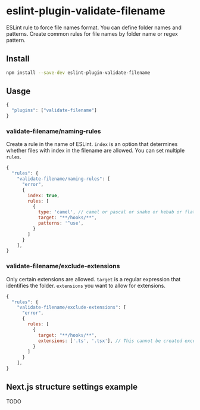 # eslint-plugin-validate-filename

ESLint rule to force file names format. You can define folder names and patterns. Create common rules for file names by folder name or regex pattern.

## Install

```sh
npm install --save-dev eslint-plugin-validate-filename
```

## Uasge

```javascript
{
  "plugins": ["validate-filename"]
}
```

### validate-filename/naming-rules

Create a rule in the name of ESLint. `index` is an option that determines whether files with index in the filename are allowed. You can set multiple `rules`.

```javascript
{
  "rules": {
    "validate-filename/naming-rules": [
      "error",
      {
        index: true,
        rules: [
          {
            type: 'camel', // camel or pascal or snake or kebab or flat
            target: "**/hooks/**",
            patterns: '^use',
          }
        ] 
      }
    ],
}
```

### validate-filename/exclude-extensions

Only certain extensions are allowed. `target` is a regular expression that identifies the folder. `extensions` you want to allow for extensions.

```javascript
{
  "rules": {
    "validate-filename/exclude-extensions": [
      "error",
      {
        rules: [
          {
            target: "**/hooks/**",
            extensions: ['.ts', '.tsx'], // This cannot be created except for .ts or .tsx under the hooks folder.
          }
        ]
      }
    ],
}
```

## Next.js structure settings example

TODO
